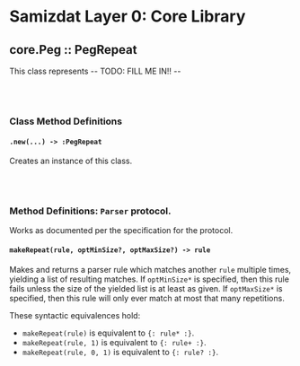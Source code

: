 Samizdat Layer 0: Core Library
==============================

core.Peg :: PegRepeat
---------------------

This class represents -- TODO: FILL ME IN!! --


<br><br>
### Class Method Definitions

#### `.new(...) -> :PegRepeat`

Creates an instance of this class.


<br><br>
### Method Definitions: `Parser` protocol.

Works as documented per the specification for the protocol.


#### `makeRepeat(rule, optMinSize?, optMaxSize?) -> rule`

Makes and returns a parser rule which matches another `rule` multiple
times, yielding a list of resulting matches. If `optMinSize*` is specified,
then this rule fails unless the size of the yielded list is at least as
given. If `optMaxSize*` is specified, then this rule will only ever match at
most that many repetitions.

These syntactic equivalences hold:

* `makeRepeat(rule)` is equivalent to `{: rule* :}`.
* `makeRepeat(rule, 1)` is equivalent to `{: rule+ :}`.
* `makeRepeat(rule, 0, 1)` is equivalent to `{: rule? :}`.
